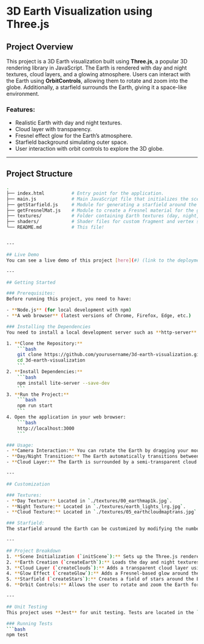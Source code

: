 # 3D Earth Visualization using Three.js

## Project Overview
This project is a 3D Earth visualization built using **Three.js**, a popular 3D rendering library in JavaScript. The Earth is rendered with day and night textures, cloud layers, and a glowing atmosphere. Users can interact with the Earth using **OrbitControls**, allowing them to rotate and zoom into the globe. Additionally, a starfield surrounds the Earth, giving it a space-like environment.

### Features:
- Realistic Earth with day and night textures.
- Cloud layer with transparency.
- Fresnel effect glow for the Earth’s atmosphere.
- Starfield background simulating outer space.
- User interaction with orbit controls to explore the 3D globe.

---

## Project Structure

```bash
.
├── index.html          # Entry point for the application.
├── main.js             # Main JavaScript file that initializes the scene.
├── getStarfield.js     # Module for generating a starfield around the Earth.
├── getFresnelMat.js    # Module to create a Fresnel material for the glow effect.
├── textures/           # Folder containing Earth textures (day, night, clouds).
├── shaders/            # Shader files for custom fragment and vertex shaders.
└── README.md           # This file!


---

## Live Demo
You can see a live demo of this project [here](#) (link to the deployment if available).

---

## Getting Started

### Prerequisites:
Before running this project, you need to have:

- **Node.js** (for local development with npm)
- **A web browser** (latest versions of Chrome, Firefox, Edge, etc.)

### Installing the Dependencies
You need to install a local development server such as **http-server** or **lite-server**.

1. **Clone the Repository:**
    ```bash
    git clone https://github.com/yourusername/3d-earth-visualization.git
    cd 3d-earth-visualization
    ```
2. **Install Dependencies:**
    ```bash
    npm install lite-server --save-dev
    ```
3. **Run the Project:**
    ```bash
    npm run start
    ```
4. Open the application in your web browser:
    ```bash
    http://localhost:3000
    ```

### Usage:
- **Camera Interaction:** You can rotate the Earth by dragging your mouse or using touch controls. Zoom in and out with the scroll wheel.
- **Day/Night Transition:** The Earth automatically transitions between day and night views as it rotates.
- **Cloud Layer:** The Earth is surrounded by a semi-transparent cloud layer that rotates independently.

---

## Customization

### Textures:
- **Day Texture:** Located in `./textures/00_earthmap1k.jpg`.
- **Night Texture:** Located in `./textures/earth_lights_lrg.jpg`.
- **Cloud Texture:** Located in `./textures/05_earthcloudmaptrans.jpg`.

### Starfield:
The starfield around the Earth can be customized by modifying the number of stars or their distribution. Check the `getStarfield.js` file to tweak the star generation parameters.

---

## Project Breakdown
1. **Scene Initialization (`initScene`):** Sets up the Three.js renderer, camera, and scene.
2. **Earth Creation (`createEarth`):** Loads the day and night textures and applies them using a custom shader. Adds the Earth to a group to allow for flexible rotation.
3. **Cloud Layer (`createClouds`):** Adds a transparent cloud layer using a standard material with additive blending.
4. **Glow Effect (`createGlow`):** Adds a Fresnel-based glow around the Earth to simulate the atmospheric effect.
5. **Starfield (`createStars`):** Creates a field of stars around the Earth using points with randomly generated positions.
6. **Orbit Controls:** Allows the user to rotate and zoom the Earth for exploration.

---

## Unit Testing
This project uses **Jest** for unit testing. Tests are located in the `__tests__` folder and cover the creation of the Earth, starfield, and materials.

### Running Tests
```bash
npm test


